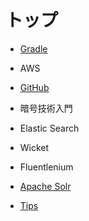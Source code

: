 # トップ

* [Gradle](/gradle/index.html) 

* AWS

* [GitHub](/github/index.html)

* 暗号技術入門

* Elastic Search

* Wicket

* Fluentlenium

* [Apache Solr](/apachesolr/index.html)

* [Tips](/others/index.html)
